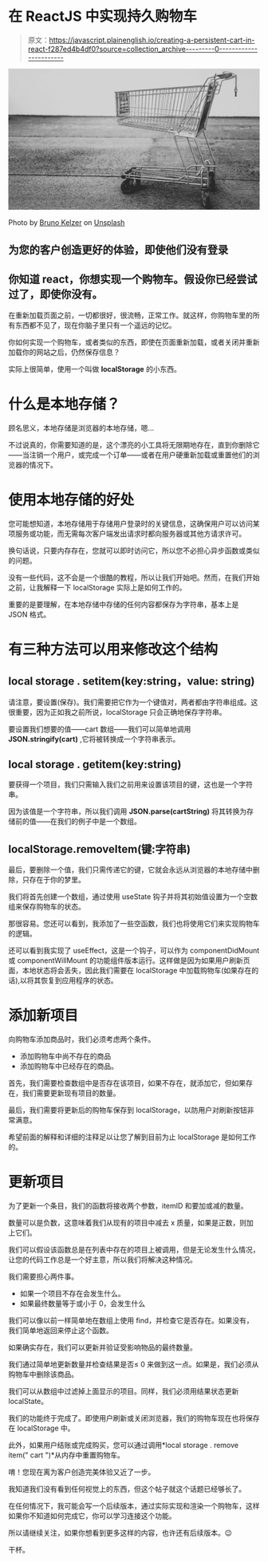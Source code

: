 # 在 ReactJS 中实现持久购物车

> 原文：<https://javascript.plainenglish.io/creating-a-persistent-cart-in-react-f287ed4b4df0?source=collection_archive---------0----------------------->

![](img/a0a75c8903fa5740258c9b87b185704f.png)

Photo by [Bruno Kelzer](https://unsplash.com/@bruno_kelzer?utm_source=medium&utm_medium=referral) on [Unsplash](https://unsplash.com?utm_source=medium&utm_medium=referral)

## 为您的客户创造更好的体验，即使他们没有登录

## 你知道 react，你想实现一个购物车。假设你已经尝试过了，即使你没有。

在重新加载页面之前，一切都很好，很流畅，正常工作。就这样，你购物车里的所有东西都不见了，现在你脑子里只有一个遥远的记忆。

你如何实现一个购物车，或者类似的东西，即使在页面重新加载，或者关闭并重新加载你的网站之后，仍然保存信息？

实际上很简单，使用一个叫做 **localStorage** 的小东西。

# 什么是本地存储？

顾名思义，本地存储是浏览器的本地存储，嗯…

不过说真的，你需要知道的是，这个漂亮的小工具将无限期地存在，直到你删除它——当注销一个用户，或完成一个订单——或者在用户硬重新加载或重置他们的浏览器的情况下。

# 使用本地存储的好处

您可能想知道，本地存储用于存储用户登录时的关键信息，这确保用户可以访问某项服务或功能，而无需每次客户端发出请求时都向服务器或其他方请求许可。

换句话说，只要内存存在，您就可以即时访问它，所以您不必担心异步函数或类似的问题。

没有一些代码，这不会是一个很酷的教程，所以让我们开始吧。然而，在我们开始之前，让我解释一下 localStorage 实际上是如何工作的。

重要的是要理解，在本地存储中存储的任何内容都保存为字符串，基本上是 JSON 格式。

# 有三种方法可以用来修改这个结构

## **local storage . setitem(key:string，value: string)**

请注意，要设置(保存)。我们需要把它作为一个键值对，两者都由字符串组成。这很重要，因为正如我之前所说，localStorage 只会正确地保存字符串。

要设置我们想要的值——cart 数组——我们可以简单地调用 **JSON.stringify(cart)** ,它将被转换成一个字符串表示。

## **local storage . getitem(key:string)**

要获得一个项目，我们只需输入我们之前用来设置该项目的键，这也是一个字符串。

因为该值是一个字符串，所以我们调用 **JSON.parse(cartString)** 将其转换为存储前的值——在我们的例子中是一个数组。

## **localStorage.removeItem(键:字符串)**

最后，要删除一个值，我们只需传递它的键，它就会永远从浏览器的本地存储中删除，只存在于你的梦里。

我们将首先创建一个数组，通过使用 useState 钩子并将其初始值设置为一个空数组来保存购物车的状态。

那很容易。您还可以看到，我添加了一些空函数，我们也将使用它们来实现购物车的逻辑。

还可以看到我实现了 useEffect，这是一个钩子，可以作为 componentDidMount 或 componentWillMount 的功能组件版本运行。这样做是因为如果用户刷新页面，本地状态将会丢失，因此我们需要在 localStorage 中加载购物车(如果存在的话),以将其恢复到应用程序的状态。

# 添加新项目

向购物车添加商品时，我们必须考虑两个条件。

*   添加购物车中尚不存在的商品
*   添加购物车中已经存在的商品。

首先，我们需要检查数组中是否存在该项目，如果不存在，就添加它，但如果存在，我们需要更新现有项目的数量。

最后，我们需要将更新后的购物车保存到 localStorage，以防用户对刷新按钮非常满意。

希望前面的解释和详细的注释足以让您了解到目前为止 localStorage 是如何工作的。

# 更新项目

为了更新一个条目，我们的函数将接收两个参数，itemID 和要加或减的数量。

数量可以是负数，这意味着我们从现有的项目中减去 x 质量，如果是正数，则加上它们。

我们可以假设该函数总是在列表中存在的项目上被调用，但是无论发生什么情况，让您的代码工作总是一个好主意，所以我们将解决这种情况。

我们需要担心两件事。

*   如果一个项目不存在会发生什么。
*   如果最终数量等于或小于 0，会发生什么

我们可以像以前一样简单地在数组上使用 find，并检查它是否存在。如果没有，我们简单地返回来停止这个函数。

如果确实存在，我们可以更新并验证受影响物品的最终数量。

我们通过简单地更新数量并检查结果是否≤ 0 来做到这一点。如果是，我们必须从购物车中删除该商品。

我们可以从数组中过滤掉上面显示的项目。同样，我们必须用结果状态更新 localState。

我们的功能终于完成了。即使用户刷新或关闭浏览器，我们的购物车现在也将保存在 localStorage 中。

此外，如果用户结账或完成购买，您可以通过调用*local storage . remove item(" cart ")*从内存中重置购物车。

唷！您现在离为客户创造完美体验又近了一步。

我知道我们没有看到任何视觉上的东西，但这个帖子就这个话题已经够长了。

在任何情况下，我可能会写一个后续版本，通过实际实现和渲染一个购物车，这样如果你不知道如何完成它，你可以学习连接这个功能。

所以请继续关注，如果你想看到更多这样的内容，也许还有后续版本。😉

干杯。